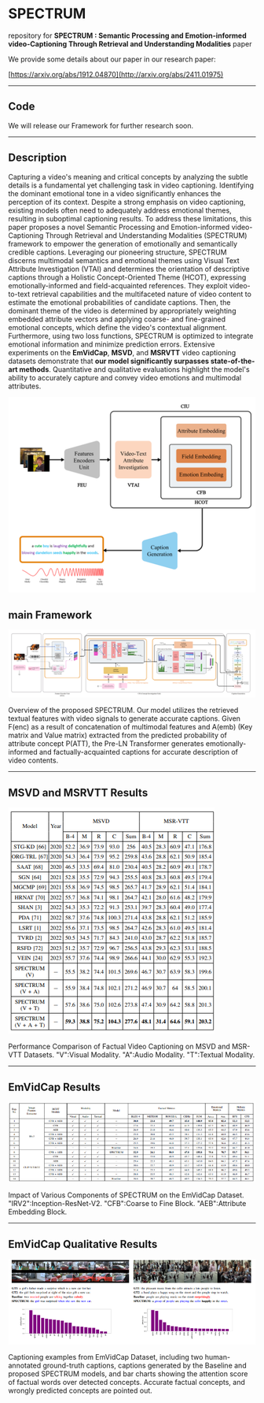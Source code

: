 # SPECTRUM

repository for **SPECTRUM : Semantic Processing and Emotion-informed video-Captioning Through Retrieval and Understanding Modalities** paper

We provide some details about our paper in our research paper:

[https://arxiv.org/abs/1912.04870](http://arxiv.org/abs/2411.01975)

---------------------------------

## Code

We will release our Framework for further research soon.

------------------------

## Description

Capturing a video's meaning and critical concepts by analyzing the subtle details is a fundamental yet challenging task in video captioning. Identifying the dominant emotional tone in a video significantly enhances the perception of its context. Despite a strong emphasis on video captioning, existing models often need to adequately address emotional themes, resulting in suboptimal captioning results. To address these limitations, this paper proposes a novel Semantic Processing and Emotion-informed video-Captioning Through Retrieval and Understanding Modalities (SPECTRUM) framework to empower the generation of emotionally and semantically credible captions. Leveraging our pioneering structure, SPECTRUM discerns multimodal semantics and emotional themes using Visual Text Attribute Investigation (VTAI) and determines the orientation of descriptive captions through a Holistic Concept-Oriented Theme (HCOT), expressing emotionally-informed and field-acquainted references. They exploit video-to-text retrieval capabilities and the multifaceted nature of video content to estimate the emotional probabilities of candidate captions. Then, the dominant theme of the video is determined by appropriately weighting embedded attribute vectors and applying coarse- and fine-grained emotional concepts, which define the video's contextual alignment. Furthermore, using two loss functions, SPECTRUM is optimized to integrate emotional information and minimize prediction errors. Extensive experiments on the **EmVidCap**, **MSVD**, and **MSRVTT** video captioning datasets demonstrate that **our model significantly surpasses state-of-the-art methods**. Quantitative and qualitative evaluations highlight the model's ability to accurately capture and convey video emotions and multimodal attributes.

![overalview](./Fig_1.jpg)

## main Framework


![mainframework](./Fig_2.jpg)

Overview of the proposed SPECTRUM. Our model utilizes the retrieved textual features with video signals to generate accurate captions. Given F(enc) as a result of concatenation of multimodal features and A(emb) (Key matrix and Value matrix) extracted from the predicted probability of attribute concept P(ATT), the Pre-LN Transformer generates emotionally-informed and factually-acquainted captions for accurate description of video contents.

--------------------------------

## MSVD and MSRVTT Results

![MsrvttMsvd](./msvd-msrvtt.png)

Performance Comparison of Factual Video Captioning on MSVD and MSR-VTT Datasets. "V":Visual Modality. "A":Audio Modality. "T":Textual Modality.

------------------------------

## EmVidCap Results

![EmVidCap](./emvidcap.png)

Impact of Various Components of SPECTRUM on the EmVidCap Dataset. "IRV2":Inception-ResNet-V2. "CFB":Coarse to Fine Block. "AEB":Attribute Embedding Block.

-------------------------------

## EmVidCap Qualitative Results

![qualitative](./qualitative.png)

Captioning examples from EmVidCap Dataset, including two human-annotated ground-truth captions, captions generated by the Baseline and proposed SPECTRUM models, and bar charts showing the attention score of factual words over detected concepts. Accurate factual concepts, and wrongly predicted concepts are pointed out.
